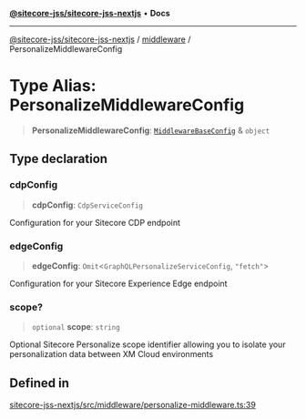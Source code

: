[**@sitecore-jss/sitecore-jss-nextjs**](../../README.md) • **Docs**

***

[@sitecore-jss/sitecore-jss-nextjs](../../README.md) / [middleware](../README.md) / PersonalizeMiddlewareConfig

# Type Alias: PersonalizeMiddlewareConfig

> **PersonalizeMiddlewareConfig**: [`MiddlewareBaseConfig`](MiddlewareBaseConfig.md) & `object`

## Type declaration

### cdpConfig

> **cdpConfig**: `CdpServiceConfig`

Configuration for your Sitecore CDP endpoint

### edgeConfig

> **edgeConfig**: `Omit`\<`GraphQLPersonalizeServiceConfig`, `"fetch"`\>

Configuration for your Sitecore Experience Edge endpoint

### scope?

> `optional` **scope**: `string`

Optional Sitecore Personalize scope identifier allowing you to isolate your personalization data between XM Cloud environments

## Defined in

[sitecore-jss-nextjs/src/middleware/personalize-middleware.ts:39](https://github.com/Sitecore/jss/blob/afae5c8a8729af8f6d283032473cffb7fb5b43e6/packages/sitecore-jss-nextjs/src/middleware/personalize-middleware.ts#L39)
